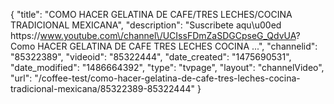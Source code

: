 {
    "title": "COMO HACER GELATINA DE CAFE\/TRES LECHES\/COCINA TRADICIONAL MEXICANA",
    "description": "Suscribete aqu\u00ed https:\/\/www.youtube.com\/channel\/UCIssFDmZaSDGCpseG_QdvUA? Como HACER GELATINA DE CAFE TRES LECHES COCINA ...",
    "channelid": "85322389",
    "videoid": "85322444",
    "date_created": "1475690531",
    "date_modified": "1486664392",
    "type": "tvpage",
    "layout": "channelVideo",
    "url": "\/coffee-test\/como-hacer-gelatina-de-cafe-tres-leches-cocina-tradicional-mexicana\/85322389-85322444"
}